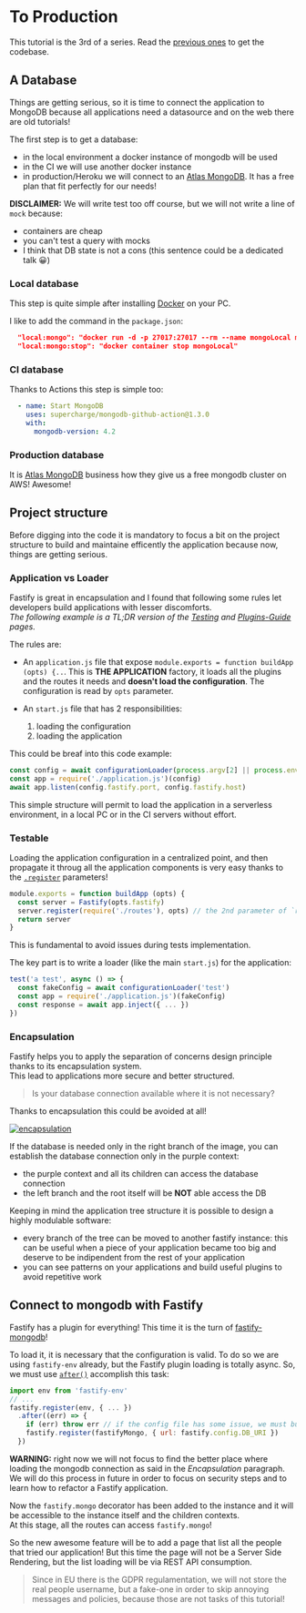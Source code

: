 # To Production

This tutorial is the 3rd of a series. Read the [previous ones](https://github.com/Eomm/fastify-discord-bot-demo/#fastify-discord-app-demo)
to get the codebase.

## A Database

Things are getting serious, so it is time to connect the application to MongoDB because all applications
need a datasource and on the web there are old tutorials!

The first step is to get a database:

- in the local environment a docker instance of mongodb will be used
- in the CI we will use another docker instance
- in production/Heroku we will connect to an [Atlas MongoDB](https://www.mongodb.com/cloud/atlas). It has a free plan that fit perfectly for our needs!

**DISCLAIMER:** We will write test too off course, but we will not write a line of `mock` because:
- containers are cheap
- you can't test a query with mocks
- I think that DB state is not a cons (this sentence could be a dedicated talk 😀)

### Local database

This step is quite simple after installing [Docker](https://www.docker.com/) on your
PC.

I like to add the command in the `package.json`:

```json
  "local:mongo": "docker run -d -p 27017:27017 --rm --name mongoLocal mongo:4.2",
  "local:mongo:stop": "docker container stop mongoLocal"
```

### CI database

Thanks to Actions this step is simple too:

```yml
  - name: Start MongoDB
    uses: supercharge/mongodb-github-action@1.3.0
    with:
      mongodb-version: 4.2
```

### Production database

It is [Atlas MongoDB](https://www.mongodb.com/cloud/atlas) business how they give us a free mongodb cluster on AWS! Awesome!

## Project structure

Before digging into the code it is mandatory to focus a bit on the project structure to build and
maintaine efficently the application because now, things are getting serious.

### Application vs Loader

Fastify is great in encapsulation and I found that following some rules let developers build
applications with lesser discomforts.  
_The following example is a TL;DR version of the [Testing](https://www.fastify.io/docs/latest/Testing/)
and [Plugins-Guide](https://www.fastify.io/docs/latest/Plugins-Guide/) pages._

The rules are:

- An `application.js` file that expose `module.exports = function buildApp (opts) {..`.
This is **THE APPLICATION** factory, it loads all the plugins and the routes it needs and **doesn't load the configuration**.
The configuration is read by `opts` parameter.

- An `start.js` file that has 2 responsibilities:

  1. loading the configuration
  2. loading the application

This could be breaf into this code example:

```js
const config = await configurationLoader(process.argv[2] || process.env.NODE_ENV)
const app = require('./application.js')(config)
await app.listen(config.fastify.port, config.fastify.host)
```

This simple structure will permit to load the application in a serverless environment, in a local PC
or in the CI servers without effort.

### Testable

Loading the application configuration in a centralized point, and then propagate it throug all the application
components is very easy thanks to the [`.register`](https://www.fastify.io/docs/latest/Plugins-Guide/#register) parameters!

```js
module.exports = function buildApp (opts) {
  const server = Fastify(opts.fastify)
  server.register(require('./routes'), opts) // the 2nd parameter of `register` is the configuration of the plugin!
  return server
}
```

This is fundamental to avoid issues during tests implementation.

The key part is to write a loader (like the main `start.js`) for the application:

```js
test('a test', async () => {
  const fakeConfig = await configurationLoader('test')
  const app = require('./application.js')(fakeConfig)
  const response = await app.inject({ ... })
})
```

### Encapsulation

Fastify helps you to apply the separation of concerns design principle thanks to its encapsulation system.  
This lead to applications more secure and better structured.

> Is your database connection available where it is not necessary?

Thanks to encapsulation this could be avoided at all!

[![encapsulation](https://i.stack.imgur.com/2QRnf.png)](https://stackoverflow.com/a/61054534/3309466)

If the database is needed only in the right branch of the image, you can establish the database connection
only in the purple context:

- the purple context and all its children can access the database connection
- the left branch and the root itself will be **NOT** able access the DB

Keeping in mind the application tree structure it is possible to design a highly modulable software:

- every branch of the tree can be moved to another fastify instance: this can be useful when a piece of your application
became too big and deserve to be indipendent from the rest of your application
- you can see patterns on your applications and build useful plugins to avoid repetitive work


## Connect to mongodb with Fastify

Fastify has a plugin for everything!  This time it is the turn of [fastify-mongodb](https://github.com/fastify/fastify-mongodb)!

To load it, it is necessary that the configuration is valid.
To do so we are using `fastify-env` already, but the Fastify plugin loading is totally async.
So, we must use [`after()`](https://www.fastify.io/docs/latest/Server/#after) accomplish this task:

```js
import env from 'fastify-env'
// ...
fastify.register(env, { ... })
  .after((err) => {
    if (err) throw err // if the config file has some issue, we must bubble up them
    fastify.register(fastifyMongo, { url: fastify.config.DB_URI })
  })
```

**WARNING:** right now we will not focus to find the better place where loading the mongodb connection 
as said in the _Encapsulation_ paragraph.  We will do this process in future in order to focus on security
steps and to learn how to refactor a Fastify application.

Now the `fastify.mongo` decorator has been added to the instance and it will be accessible to
the instance itself and the children contexts.  
At this stage, all the routes can access `fastify.mongo`!

So the new awesome feature will be to add a page that list all the people that tried our application!
But this time the page will not be a Server Side Rendering, but the list loading will be via REST API consumption.

> Since in EU there is the GDPR regulamentation, we will not store the real people username, but a
> fake-one in order to skip annoying messages and policies, because those are not tasks of this tutorial!


